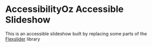 # AccessibilityOz Accessible Slideshow

This is an accessible slideshow built by replacing some parts of the [Flexslider](https://github.com/woothemes/FlexSlider) library
